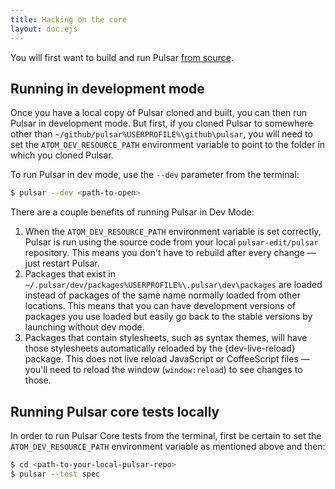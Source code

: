 ```yaml
---
title: Hacking on the core
layout: doc.ejs
---
```


You will first want to build and run Pulsar [from source](../building-pulsar/).

## Running in development mode

Once you have a local copy of Pulsar cloned and built, you can then run Pulsar in development mode. But first, if you cloned Pulsar to somewhere other than <span class="platform-linux platform-mac">`~/github/pulsar`</span><span class="platform-win">`%USERPROFILE%\github\pulsar`</span>, you will need to set the `ATOM_DEV_RESOURCE_PATH` environment variable to point to the folder in which you cloned Pulsar.

To run Pulsar in dev mode, use the `--dev` parameter from the terminal:

```sh
$ pulsar --dev <path-to-open>
```

There are a couple benefits of running Pulsar in Dev Mode:

1. When the `ATOM_DEV_RESOURCE_PATH` environment variable is set correctly, Pulsar is run using the source code from your local `pulsar-edit/pulsar` repository. This means you don't have to rebuild after every change — just restart Pulsar.
2. Packages that exist in <span class="platform-linux platform-mac">`~/.pulsar/dev/packages`</span><span class="platform-win">`%USERPROFILE%\.pulsar\dev\packages`</span> are loaded instead of packages of the same name normally loaded from other locations. This means that you can have development versions of packages you use loaded but easily go back to the stable versions by launching without dev mode.
3. Packages that contain stylesheets, such as syntax themes, will have those stylesheets automatically reloaded by the {dev-live-reload} package. This does not live reload JavaScript or CoffeeScript files — you'll need to reload the window (`window:reload`) to see changes to those.

## Running Pulsar core tests locally

In order to run Pulsar Core tests from the terminal, first be certain to set the `ATOM_DEV_RESOURCE_PATH` environment variable as mentioned above and then:

```sh
$ cd <path-to-your-local-pulsar-repo>
$ pulsar --test spec
```
